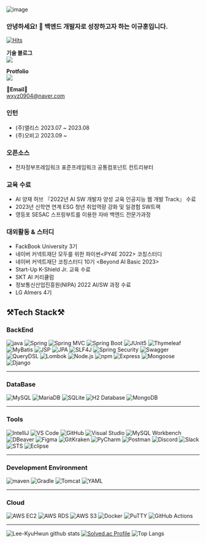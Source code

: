 ![image](https://github.com/Lee-Kyuhwun/Lee-Kyuhwun/assets/107871734/fac670e0-912c-4430-8c17-0399f86019db)



### 안녕하세요! 👋 백엔드 개발자로 성장하고자 하는 이규훈입니다. 

<!--
**Lee-Kyuhwun/Lee-Kyuhwun** is a ✨ _special_ ✨ repository because its `README.md` (this file) appears on your GitHub profile.

Here are some ideas to get you started:

- 🔭 I’m currently working on ...
- 🌱 I’m currently learning ...
- 👯 I’m looking to collaborate on ...
- 🤔 I’m looking for help with ...
- 💬 Ask me about ...
- 📫 How to reach me: ...
- 😄 Pronouns: ...
- ⚡ Fun fact: ...
-->



[![Hits](https://hits.seeyoufarm.com/api/count/incr/badge.svg?url=https%3A%2F%2Fgithub.com%2FLee-Kyuhwun%2Fhit-counter&count_bg=%2379C83D&title_bg=%23555555&icon=&icon_color=%23E7E7E7&title=hits&edge_flat=false)](https://hits.seeyoufarm.com)
<br>
<p>
    <Strong>기술 블로그</Strong><br>
    <a href="https://velog.io/@normalvector" target="_blank"><img src="https://img.shields.io/badge/Velog-000000?style=flat-square&logo=Velog&logoColor=20C997"/></a>
</p>
<p>
<Strong>Protfolio</Strong><br>
<a href="https://seed-collision-814.notion.site/edfd912afbbf4453b7bcf3398e850080?pvs=4" target="_blank">    
<img src="https://img.shields.io/badge/Notion-000000?style=flat-square&logo=Notion&logoColor=00000"/></a>
</p>    

<Strong>📧Email📧</Strong><br>wxyz0904@naver.com<br>
### 인턴

- (주)앨리스 2023.07 ~ 2023.08
- (주)오비고 2023.09 ~

### 오픈소스
- 전자정부프레임워크 표준프레임워크 공통컴포넌트 컨트리뷰터 

### 교육 수료

- AI 양재 허브 『2022년 AI SW 개발자 양성 교육 인공지능 웹 개발 Track』 수료
- 2023년 신학연 연계 ESG 청년 취업역량 강화 및 일경험 SW트랙
- 영등포 SESAC 스프링부트를 이용한 자바 백엔드 전문가과정 

### 대외활동 & 스터디

- FackBook University 3기
- 네이버 커넥트재단 모두를 위한 파이썬<PY4E 2022> 코칭스터디
- 네이버 커넥트재단 코칭스터디 10기 <Beyond AI Basic 2023>
- Start-Up K-Shield Jr. 교육 수료
- SKT AI 커리큘럼
- 정보통신산업진흥원(NIPA)  2022 AI/SW 과정 수료
- LG AImers 4기


## ⚒️Tech Stack⚒️

### BackEnd
![java](https://img.shields.io/badge/java-007396?style=for-the-badge&logo=JAVA&logoColor=white)
![Spring](https://img.shields.io/badge/spring-%236DB33F.svg?style=for-the-badge&logo=spring&logoColor=white)
![Spring MVC](https://img.shields.io/badge/Spring_MVC-6DB33F?style=for-the-badge&logo=spring&logoColor=white)
![Spring Boot](https://img.shields.io/badge/Spring_Boot-6DB33F?style=for-the-badge&logo=spring-boot)
![JUnit5](https://img.shields.io/badge/JUnit5-25A162?style=for-the-badge&logo=junit5&logoColor=white)
![Thymeleaf](https://img.shields.io/badge/Thymeleaf-005F0F?style=for-the-badge&logo=thymeleaf&logoColor=white)
![MyBatis](https://img.shields.io/badge/MyBatis-FCDC00?style=for-the-badge&logo=mybatis&logoColor=black)
![JSP](https://img.shields.io/badge/JSP-007396?style=for-the-badge&logo=java&logoColor=white)
![JPA](https://img.shields.io/badge/JPA-007396?style=for-the-badge&logo=java&logoColor=white)
![SLF4J](https://img.shields.io/badge/SLF4J-1B1818?style=for-the-badge&logo=log4j&logoColor=white)
![Spring Security](https://img.shields.io/badge/Spring_Security-6DB33F?style=for-the-badge&logo=spring&logoColor=white)
![Swagger](https://img.shields.io/badge/Swagger-85EA2D?style=for-the-badge&logo=swagger&logoColor=black)
![QueryDSL](https://img.shields.io/badge/QueryDSL-000000?style=for-the-badge&logo=simpleicons&logoColor=white)
![Lombok](https://img.shields.io/badge/Lombok-BC4521?style=for-the-badge&logo=lombok&logoColor=white)
![Node.js](https://img.shields.io/badge/Node.js-339933?style=for-the-badge&logo=nodedotjs&logoColor=white)
![npm](https://img.shields.io/badge/npm-CB3837?style=for-the-badge&logo=npm&logoColor=white)
![Express](https://img.shields.io/badge/Express-000000?style=for-the-badge&logo=express&logoColor=white)
![Mongoose](https://img.shields.io/badge/Mongoose-880000?style=for-the-badge&logo=mongoose&logoColor=white)
![Django](https://img.shields.io/badge/Django-092E20?style=for-the-badge&logo=django&logoColor=white)

------------
### DataBase
![MySQL](https://img.shields.io/badge/MySQL-4479A1?style=for-the-badge&logo=mysql&logoColor=white)
![MariaDB](https://img.shields.io/badge/MariaDB-003545?style=for-the-badge&logo=mariadb&logoColor=white)
![SQLite](https://img.shields.io/badge/SQLite-07405E?style=for-the-badge&logo=sqlite&logoColor=white)
![H2 Database](https://img.shields.io/badge/H2_Database-EF5C5C?style=for-the-badge)
![MongoDB](https://img.shields.io/badge/MongoDB-47A248?style=for-the-badge&logo=mongodb&logoColor=white)

-------
### Tools
![IntelliJ](https://img.shields.io/badge/IntelliJ-000000?style=for-the-badge&logo=intellij-idea&logoColor=white)
![VS Code](https://img.shields.io/badge/VS_Code-007ACC?style=for-the-badge&logo=visual-studio-code&logoColor=white)
![GitHub](https://img.shields.io/badge/GitHub-181717?style=for-the-badge&logo=github&logoColor=white)
![Visual Studio](https://img.shields.io/badge/Visual_Studio-5C2D91?style=for-the-badge&logo=visual-studio&logoColor=white)
![MySQL Workbench](https://img.shields.io/badge/MySQL_Workbench-4479A1?style=for-the-badge&logo=mysql&logoColor=white)
![DBeaver](https://img.shields.io/badge/DBeaver-5C2D91?style=for-the-badge&logo=dbeaver&logoColor=white)
![Figma](https://img.shields.io/badge/Figma-F24E1E?style=for-the-badge&logo=figma&logoColor=white)
![GitKraken](https://img.shields.io/badge/GitKraken-179287?style=for-the-badge&logo=gitkraken&logoColor=white)
![PyCharm](https://img.shields.io/badge/PyCharm-1F1F1F?style=for-the-badge&logo=pycharm&logoColor=white)
![Postman](https://img.shields.io/badge/Postman-FF6C37?style=for-the-badge&logo=postman&logoColor=white)
![Discord](https://img.shields.io/badge/Discord-7289DA?style=for-the-badge&logo=discord&logoColor=white)
![Slack](https://img.shields.io/badge/Slack-4A154B?style=for-the-badge&logo=slack&logoColor=white)
 ![STS](https://img.shields.io/badge/STS-6DB33F?style=for-the-badge&logo=spring&logoColor=white)
![Eclipse](https://img.shields.io/badge/Eclipse-2C2255?style=for-the-badge&logo=eclipse&logoColor=white)

------
### Development Environment
![maven](https://img.shields.io/badge/Maven-C71A36?style=for-the-badge&logo=apache-maven&logoColor=white)
![Gradle](https://img.shields.io/badge/Gradle-02303A?style=for-the-badge&logo=gradle&logoColor=white)
![Tomcat](https://img.shields.io/badge/Tomcat-F8DC75?style=for-the-badge&logo=apache-tomcat&logoColor=black)
![YAML](https://img.shields.io/badge/YAML-000000?style=for-the-badge&logo=yaml&logoColor=white)

-----
### Cloud
![AWS EC2](https://img.shields.io/badge/AWS%20EC2-232F3E?style=for-the-badge&logo=amazon-aws&logoColor=white)
![AWS RDS](https://img.shields.io/badge/AWS%20RDS-232F3E?style=for-the-badge&logo=amazon-aws&logoColor=white)
![AWS S3](https://img.shields.io/badge/AWS%20S3-569A31?style=for-the-badge&logo=amazon-aws&logoColor=white)
![Docker](https://img.shields.io/badge/Docker-2496ED?style=for-the-badge&logo=docker&logoColor=white)
![PuTTY](https://img.shields.io/badge/PuTTY-2E3440?style=for-the-badge&logo=putty&logoColor=white)
![GitHub Actions](https://img.shields.io/badge/GitHub_Actions-2E3440?style=for-the-badge&logo=github-actions&logoColor=white)

-----
<div>
    
![Lee-KyuHwun github stats](https://github-readme-stats.vercel.app/api?username=Lee-Kyuhwun&show_icons=true&theme=dark)
[![Solved.ac Profile](http://mazassumnida.wtf/api/v2/generate_badge?boj=dlrbgns0904)](https://solved.ac/dlrbgns0904/)
![Top Langs](https://github-readme-stats.vercel.app/api/top-langs/?username=Lee-Kyuhwun)



    
</div>
